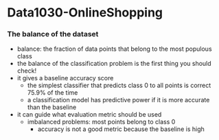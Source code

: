 # Data1030-OnlineShopping

### The balance of the dataset
- balance: the fraction of data points that belong to the most populous class
- the balance of the classification problem is the first thing you should check!
- it gives a baseline accuracy score
    - the simplest classifier that predicts class 0 to all points is correct 75.9% of the time
    - a classification model has predictive power if it is  more accurate than the baseline
- it can guide what evaluation metric should be used
    - imbalanced problems: most points belong to class 0
       - accuracy is not a good metric because the baseline is high
       
       
       

```python

```
